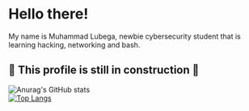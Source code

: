# Hello there!
My name is Muhammad Lubega, newbie cybersecurity student that is learning hacking, networking and bash. <br />

## :mega: This profile is still in construction :mega: <br />
![Anurag's GitHub stats](https://github-readme-stats.vercel.app/api?username=muhdlubega&show_icons=true&theme=onedark&hide=contribs,prs,issues) <br />
[![Top Langs](https://github-readme-stats.vercel.app/api/top-langs/?username=muhdlubega&layout=compact&theme=onedark)](https://github.com/anuraghazra/github-readme-stats)
